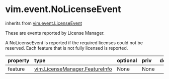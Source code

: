 vim.event.NoLicenseEvent
========================
inherits from [vim.event.LicenseEvent](docs/vim.event.LicenseEvent.md)


These are events reported by License Manager.  <p>  A NoLicenseEvent is reported if the required licenses could not be  reserved. Each feature that is not fully licensed is reported.

| property | type | optional | priv | desc |
|:---------|:-----|:---------|:-----|:-----|
| feature | [vim.LicenseManager.FeatureInfo](vim.LicenseManager.FeatureInfo.md "vim.LicenseManager.FeatureInfo") | None | None |  |


